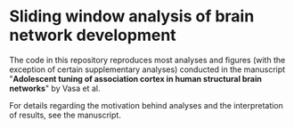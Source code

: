 # Sliding window analysis of brain network development

The code in this repository reproduces most analyses and figures (with the exception of certain supplementary analyses) conducted in the manuscript "**Adolescent tuning of association cortex in human structural brain networks**" by Vasa et al.

For details regarding the motivation behind analyses and the interpretation of results, see the manuscript.
